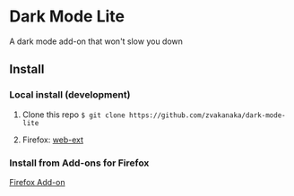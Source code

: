 # Dark Mode Lite
A dark mode add-on that won't slow you down

## Install
### Local install (development)
1) Clone this repo `$ git clone https://github.com/zvakanaka/dark-mode-lite`
<!-- 2) A. Chrome: chrome://extensions -> Developer Mode (switch on) -> “Load unpacked” (choose repo folder) -->
2) Firefox: [web-ext](https://extensionworkshop.com/documentation/develop/getting-started-with-web-ext/)

### Install from Add-ons for Firefox
<!-- [Chrome Web Store]() -->
[Firefox Add-on](https://addons.mozilla.org/firefox/addon/dark-mode-lite/)
